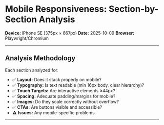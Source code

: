 # Mobile Responsiveness: Section-by-Section Analysis
**Device:** iPhone SE (375px × 667px)
**Date:** 2025-10-09
**Browser:** Playwright/Chromium

---

## Analysis Methodology

Each section analyzed for:
- ✅ **Layout:** Does it stack properly on mobile?
- ✅ **Typography:** Is text readable (min 16px body, clear hierarchy)?
- ✅ **Touch Targets:** Are interactive elements ≥44px?
- ✅ **Spacing:** Adequate padding/margins for mobile?
- ✅ **Images:** Do they scale correctly without overflow?
- ✅ **CTAs:** Are buttons visible and accessible?
- ⚠️ **Issues:** Any mobile-specific problems

---

